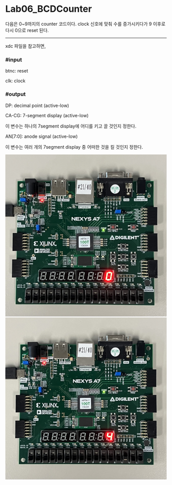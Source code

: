 # Lab06_BCDCounter
다음은 0~9까지의 counter 코드이다. clock 신호에 맞춰 수를 증가시키다가 9 이후로 다시 0으로 reset 된다.

***
xdc 파일을 참고하면,


### #input

btnc: reset

clk: clock


### #output

DP: decimal point (active-low)

CA-CG: 7-segment display (active-low)

이 변수는 하나의 7segment display에 어디를 키고 끌 것인지 정한다.


AN[7:0]: anode signal (active-low)

이 변수는 여러 개의 7segment display 중 어떠한 것을 킬 것인지 정한다.


<img src="./Lab06_BCDCounter.jpg">
<img src="./Lab06_BCDCounter(1).jpg">
